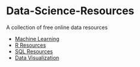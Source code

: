 # Data-Science-Resources
A collection of free online data resources

* [Machine Learning](https://github.com/RQuinn78/Data-Science-Resources/blob/master/Machine%20Learning.md)
* [R Resources](https://github.com/RQuinn78/Data-Science-Resources/blob/master/R%20Resources.md)
* [SQL Resources](https://github.com/RQuinn78/Data-Science-Resources/blob/master/SQL%20Resources.md)
* [Data Visualization](https://github.com/RQuinn78/Data-Science-Resources/blob/master/Data%20Visualisation.md)

